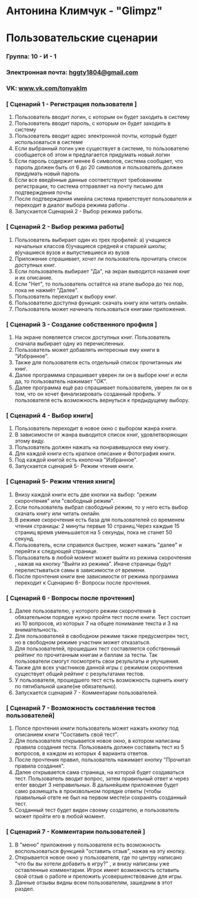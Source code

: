 # Антонина Климчук - "Glimpz"
# Пользовательские сценарии

### Группа: 10 - И - 1
### Электронная почта: hggty1804@gmail.com
### VK: www.vk.com/tonyaklm


### [ Сценарий 1 - Регистрация пользователя ]

1. Пользователь вводит логин, с которым он будет заходить в систему
2. Пользователь вводит пароль, с которым он будет заходить в систему
3. Пользователь вводит адрес электронной почты, который будет использоваться в системе
4. Если выбранный логин уже существует в системе, то пользователю сообщается об этом и предлагается придумать новый логин
5. Если пароль содержит менее 6 символов, система сообщает, что пароль должен быть от 6 до 20 символов и пользователь должен придумать новый пароль
6. Если все введённые данные соответствуют требованиям регистрации, то система отправляет на почту письмо для подтверждения почты
7. После подтверждения имейла система приветствует пользователя и переходит в диалог выбора режима работы .
8. Запускается Сценарий 2 - Выбор режима работы.

### [ Сценарий 2 - Выбор режима работы]

1. Пользователь выбирает один из трех профилей: a) учащиеся начальных классов б)учащиеся средней и старшей школы; в)учашиеся вузов и выпустившиеся из вузов
2. Приложение спрашивает, хочет ли пользователь прочитать список доступных книг.
3. Если пользователь выбирает "Да", на экран выводится назания книг и их описание.
4. Если "Нет", то пользователь остаётся на этапе выбора до тех пор, пока не нажмёт "Далее".
5. Пользователь переходит к выбору книг.
6. Пользователю доступна функция: скачать книгу или читать онлайн.
7. Пользователь может начинать пользоваться книгами приложения.

### [ Сценарий 3 - Создание собственного профиля ]
1. На экране появляется список доступных книг. Пользователь сначала выбирает одну из перечисленных.
2. Пользователь может добавлять интересные ему книги в "Избранное".
3. Также для пользователя есть отдельный список прочитанных им книг.
4. Далее программма спрашивает уверен ли он в выборе книг и если да, то пользователь нажимает "OK".
5. Далее программа ещё раз спрашивает пользователя, уверен ли он в том, что он хочет финализировать созданный профиль. У пользователя есть возможность вернуться к предыдущему выбору.


### [ Сценарий 4 - Выбор книги]
1. Пользователь переходит в новое окно с выбором жанра книги.
2. В зависимости от жанра выводится список книг, удовлетворяющих этому виду.
3. Пользователь должен нажать на понравившуюся ему книгу.
4. Для каждой книги есть краткое описание и Фотография книги.
5. Под каждой книгой есть кнопочка "Избранное". 
6. Запускается сценарий 5- Режим чтения книги.

### [ Сценарий 5- Режим чтения книги]
1. Внизу каждой книги есть две кнопки на выбор: "режим скорочтения" или "свободный режим".
2. Если пользователь выбрал свободный режим, то у него есть выбор скачать книгу или читать онлайн.
3. В режиме скорочтения есть база для пользователей со временем чтения страницы: 2 минуты первые 10 страниц.Через каждые 15 страниц время уменьшается на 5 секунды, пока не станет 50 секунд.
4. Пользователь, если справился быстрее, может нажать "далее" и перейти к следующей странице.
5. Пользователь в любой момент может выйти из режима скорочтения , нажав на кнопку "Выйти из режима". Иначе страницы будут перелистываться самы в зависимости от времени.
6. После прочтения книги вне зависимости от режима программа переходит к Сценарию 6- Вопросы после прочтения.

### [ Сценарий 6 - Вопросы после прочтения]
1. Далее пользователю, у которого режим скорочтения в обязательном порядке нужно пройти тест после книги. Тест состоит из 10 вопросов, из которых 7 на общее понимание текста и 3 на внимательность.
2. Для пользователей в свободном режиме также предусмотрен тест, но в свободном режиме участник может отказаться.
3. Для пользователей, прошедших тест составляется собственный рейтинг по прочитанным книгам и баллам за тесты. Так пользователи смогут посмотреть свои результаты и улучшения.
4. Также для всех участников данной игры с режимом скорочтения существует общий рейтинг с результатами тестов.
5. У пользователя, прошедшего тест есть возможность оценить книгу по пятибальной шкале(не обязательно).
6. Запускается сценарий 7 - Комментарии пользователей.
### [ Сценарий 7 - Возможность составления тестов пользователей]
1. Полсе прочтения книги пользователь может нажать кнопку под описанием книги "Составить свой тест".
2. Для пользователя открывается новое окно, в котором написаны правила создания теста. Пользоваель должен составить тест из 5 вопросов, в каждом из которых 4 варианта ответов.
3. После прочтения правил, пользователь нажимает кнопку "Прочитал правила создания".
4. Далее открывается сама страница, на которой будет создаваться тест. Пользователь вводит вопрос, затем правильный ответ и через enter вводит 3 неправильных. В дальнейшем приложение будет само размещать в произвольном порядке ответы (чтобы правильный отвте не был на первом месте)и сохранять созданный тест.
5. Созданный тест будет виден своему создателю, и пользователь может пройти его в любой момент.

### [ Сценарий 7 - Комментарии пользователей ]
1. В "меню" приложения у пользователя есть возможность воспользоваться функцией "оставить отзыв", нажав на эту кнопку.
2. Открывается новое окно у пользователя, где по центру написано "что бы вы хотели добавить в игру?" , и внизу написаны уже оставленные комментарии. Игрок имеет возможность оставить свой отзыв о работе и преложить усовершенствование для игры.
3. Данные отзывы видны всем пользователям, зашедним в этот раздел.

